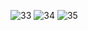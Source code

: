 ![33](https://github.com/MohamedBenabdelhadi1/Lab01/assets/152403377/73d5e866-aaf9-4251-9460-325806f7c0fc)
![34](https://github.com/MohamedBenabdelhadi1/Lab01/assets/152403377/4fbd98e5-160d-4d59-9056-b0574c9bf3f1)
![35](https://github.com/MohamedBenabdelhadi1/Lab01/assets/152403377/219b87c6-22e4-44e7-9dab-aa64cf3ff188)
